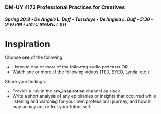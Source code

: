 ### DM-UY 4173 Professional Practices for Creatives
##### Spring 2018 • De Angela L. Duff • Tuesdays • De Angela L. Duff • 5:30 - 9:10 PM • 2MTC MAGNET 811

# Inspiration

Choose **one** of the following:
* Listen to one or more of the following audio podcasts OR 
* Watch one or more of the following videos (TED, EYEO, Lynda, etc.)

Share your findings:
* Provide a link in the **pro_inspiration** channel on slack.
* Write a short analysis of any epiphanies or insights that occurred while listening and watching for your own professional journey, and how it may or may not reflect your future self.

